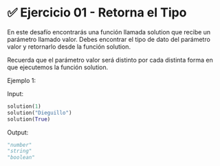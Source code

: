 # ✅ Ejercicio 01 - Retorna el Tipo

En este desafío encontrarás una función llamada solution que recibe un parámetro llamado valor. Debes encontrar el tipo de dato del parámetro valor y retornarlo desde la función solution.

Recuerda que el parámetro valor será distinto por cada distinta forma en que ejecutemos la función solution.

Ejemplo 1:

Input:

```python
solution(1)
solution("Dieguillo")
solution(True)
```

Output:

```python
"number"
"string"
"boolean"
```